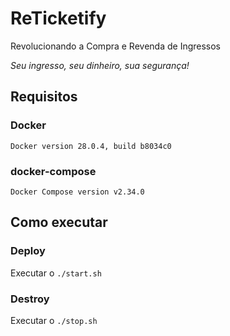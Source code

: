 # ReTicketify
Revolucionando a Compra e Revenda de Ingressos 

*Seu ingresso, seu dinheiro, sua segurança!*

## Requisitos
### Docker
`Docker version 28.0.4, build b8034c0`

### docker-compose
`Docker Compose version v2.34.0`

## Como executar

### Deploy
Executar o `./start.sh`

### Destroy
Executar o `./stop.sh`
